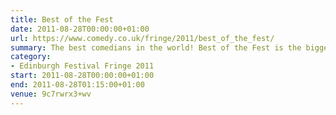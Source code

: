 ```yaml
---
title: Best of the Fest
date: 2011-08-28T00:00:00+01:00
url: https://www.comedy.co.uk/fringe/2011/best_of_the_fest/
summary: The best comedians in the world! Best of the Fest is the biggest night of comedy in Edinburgh. It’s a guaranteed night of unabashed showing off and big laughs.
category:
- Edinburgh Festival Fringe 2011
start: 2011-08-28T00:00:00+01:00
end: 2011-08-28T01:15:00+01:00
venue: 9c7rwrx3+wv
---
```

